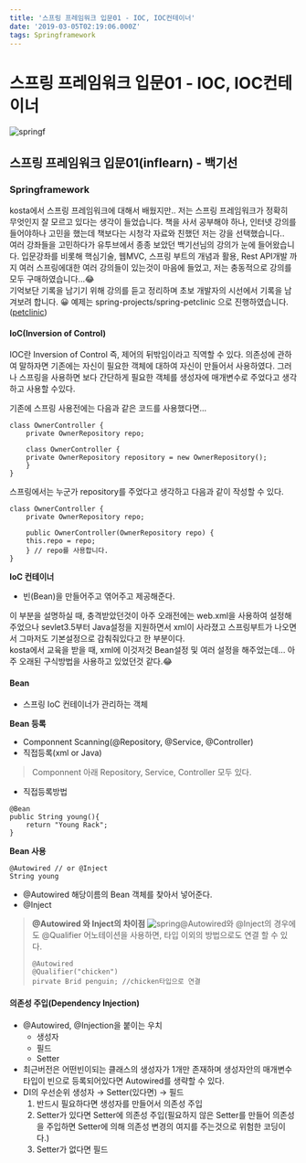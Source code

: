 ```yaml
---
title: '스프링 프레임워크 입문01 - IOC, IOC컨테이너'
date: '2019-03-05T02:19:06.000Z'
tags: Springframework
---
```


# 스프링 프레임워크 입문01 - IOC, IOC컨테이너

![springf](../../.gitbook/assets/springframwork-logo.png)

## 스프링 프레임워크 입문01\(inflearn\) - 백기선

### Springframework

kosta에서 스프링 프레임워크에 대해서 배웠지만.. 저는 스프링 프레임워크가 정확히 무엇인지 잘 모르고 있다는 생각이 들었습니다. 책을 사서 공부해야 하나, 인터넷 강의를 들어야하나 고민을 했는데 책보다는 시청각 자료와 친했던 저는 강을 선택했습니다..  
 여러 강좌들을 고민하다가 유투브에서 종종 보았던 백기선님의 강의가 눈에 들어왔습니다. 입문강좌를 비롯해 핵심기술, 웹MVC, 스프링 부트의 개념과 활용, Rest API개발 까지 여러 스프링에대한 여러 강의들이 있는것이 마음에 들었고, 저는 충동적으로 강의를 모두 구매하였습니다...😂  
 기억보단 기록을 남기기 위해 강의를 듣고 정리하며 초보 개발자의 시선에서 기록을 남겨보려 합니다. 😀 예제는 spring-projects/spring-petclinic 으로 진행하였습니다. \([petclinic](https://github.com/spring-projects/spring-petclinic)\)

#### IoC\(Inversion of Control\)

IOC란 Inversion of Control 즉, 제어의 뒤밖임이라고 직역할 수 있다. 의존성에 관하여 말하자면 기존에는 자신이 필요한 객체에 대하여 자신이 만들어서 사용하였다. 그러나 스프링을 사용하면 보다 간단하게 필요한 객체를 생성자에 매개변수로 주었다고 생각하고 사용할 수있다.

기존에 스프링 사용전에는 다음과 같은 코드를 사용했다면...

```text
class OwnerController { 
    private OwnerRepository repo; 

    class OwnerController { 
    private OwnerRepository repository = new OwnerRepository(); 
    }
}
```

스프링에서는 누군가 repository를 주었다고 생각하고 다음과 같이 작성할 수 있다.

```text
class OwnerController { 
    private OwnerRepository repo; 

    public OwnerController(OwnerRepository repo) { 
    this.repo = repo; 
    } // repo를 사용합니다. 
}
```

**IoC 컨테이너**

* 빈\(Bean\)을 만들어주고 엮어주고 제공해준다.

이 부분을 설명하실 때, 충격받았던것이 아주 오래전에는 web.xml을 사용하여 설정해주었으나 sevlet3.5부터 Java설정을 지원하면서 xml이 사라졌고 스프링부트가 나오면서 그마저도 기본설정으로 감춰줘있다고 한 부분이다.  
kosta에서 교육을 받을 때, xml에 이것저것 Bean설정 및 여러 설정을 해주었는데... 아주 오래된 구식방법을 사용하고 있었던것 같다.😂   
  


#### Bean

* 스프링 IoC 컨테이너가 관리하는 객체

**Bean 등록**

* Componnent Scanning\(@Repository, @Service, @Controller\)
* 직접등록\(xml or Java\)

> Componnent 아래 Repository, Service, Controller 모두 있다.

* 직접등록방법

```text
@Bean
public String young(){
    return "Young Rack";
}
```

**Bean 사용**

```text
@Autowired // or @Inject
String young
```

* @Autowired 해당이름의 Bean 객체를 찾아서 넣어준다.
* @Inject

> **@Autowired 와 Inject의 차이점** ![spring](../../.gitbook/assets/springi01-01.png)@Autowired와 @Inject의 경우에도 @Qualifier 어노테이션을 사용하면, 타입 이외의 방법으로도 연결 할 수 있다.
>
> ```text
> @Autowired
> @Qualifier("chicken")
> pirvate Brid penguin; //chicken타입으로 연결
> ```

#### 의존성 주입\(Dependency Injection\)

* @Autowired, @Injection을 붙이는 우치
  * 생성자
  * 필드
  * Setter 
* 최근버전은 어떤빈이되는 클래스의 생성자가 1개만 존재하며 생성자안의 매개변수 타입이 빈으로 등록되어있다면 Autowired를 생략할 수 있다.
* DI의 우선순위 생성자 → Setter\(있다면\) → 필드
  1. 반드시 필요하다면 생성자를 만들어서 의존성 주입
  2. Setter가 있다면 Setter에 의존성 주입\(필요하지 않은 Setter를 만들어 의존성을 주입하면 Setter에 의해 의존성 변경의 여지를 주는것으로 위험한 코딩이다.\)
  3. Setter가 없다면 필드

